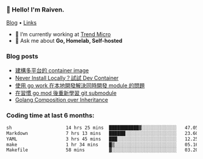<!-- ![Codewars](https://www.codewars.com/users/omegaatt36/badges/small) -->
### 👋 Hello! I'm Raiven.
[Blog](https://www.omegaatt.com) • [Links](https://link.omegaatt.com)

- 🔭 I’m currently working at [Trend Micro](https://www.trendmicro.com)
- 💬 Ask me about **Go, Homelab, Self-hosted**

### Blog posts
<!-- BLOG-POST-LIST:START -->
- [建構多平台的 container image](https://www.omegaatt.com/blogs/develop/2025/building_multiple_platform_container_image/)
- [Never Install Locally？試試 Dev Container](https://www.omegaatt.com/blogs/develop/2025/dev_container/)
- [使用 go work 在本地開發解決同時開發 module 的問題](https://www.omegaatt.com/blogs/develop/2025/go_module_and_go_work/)
- [在習慣 go mod 後重新學習 git submodule](https://www.omegaatt.com/blogs/develop/2025/git_submodule_turorial/)
- [Golang Composition over Inheritance](https://www.omegaatt.com/blogs/develop/2025/golang_composition_over_inheritance/)
<!-- BLOG-POST-LIST:END -->

### Coding time at last 6 months:
<!--START_SECTION:waka-->

```txt
sh                    14 hrs 25 mins  ███████████▓░░░░░░░░░░░░░   47.05 %
Markdown              7 hrs 13 mins   ██████░░░░░░░░░░░░░░░░░░░   23.60 %
YAML                  3 hrs 45 mins   ███░░░░░░░░░░░░░░░░░░░░░░   12.25 %
make                  1 hr 34 mins    █▒░░░░░░░░░░░░░░░░░░░░░░░   05.16 %
Makefile              58 mins         ▓░░░░░░░░░░░░░░░░░░░░░░░░   03.20 %
```

<!--END_SECTION:waka-->
